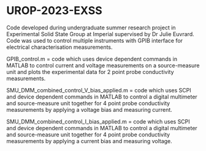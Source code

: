 # UROP-2023-EXSS
Code developed during undergraduate summer research project in Experimental Solid State Group at Imperial supervised by Dr Julie Euvrard. Code was used to control multiple instruments with GPIB interface for electrical characterisation measurements.

GPIB_control.m = code which uses device dependent commands in MATLAB to control current and voltage measurements on a source-measure unit and plots the experimental data for 2 point probe conductivity measurements.

SMU_DMM_combined_control_V_bias_applied.m = code which uses SCPI and device dependent commands in MATLAB to control a digital multimeter and source-measure unit together for 4 point probe conductivity measurements by applying a voltage bias and measuring current.

SMU_DMM_combined_control_I_bias_applied.m = code which uses SCPI and device dependent commands in MATLAB to control a digital multimeter and source-measure unit together for 4 point probe conductivity measurements by applying a current bias and measuring voltage.


